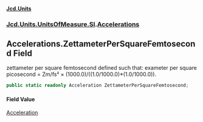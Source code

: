 #### [Jcd.Units](index 'index')
### [Jcd.Units.UnitsOfMeasure.SI](Jcd.Units.UnitsOfMeasure.SI 'Jcd.Units.UnitsOfMeasure.SI').[Accelerations](Accelerations 'Jcd.Units.UnitsOfMeasure.SI.Accelerations')

## Accelerations.ZettameterPerSquareFemtosecond Field

zettameter per square femtosecond defined such that: exameter per square picosecond = Zm/fs² ×
(1000.0)/((1.0/1000.0)*(1.0/1000.0)).

```csharp
public static readonly Acceleration ZettameterPerSquareFemtosecond;
```

#### Field Value
[Acceleration](Acceleration 'Jcd.Units.UnitTypes.Acceleration')